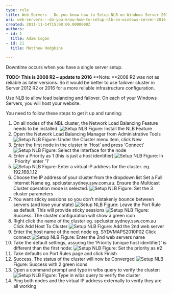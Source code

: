 ```yaml
---
type: rule
title: Web Servers - Do you know how to Setup NLB on Windows Server 2016? (aka Network Load Balancing)
uri: web-servers---do-you-know-how-to-setup-nlb-on-windows-server-2016-aka-network-load-balancing
created: 2011-11-14T15:08:00.0000000Z
authors:
- id: 1
  title: Adam Cogan
- id: 21
  title: Matthew Hodgkins

---
```


 
Downtime occurs when you have a single server setup.

**TODO: This is 2008 R2 – update to 2016**
**Note: **2008 R2 was not as reliable as later versions. So it would be better to use failover cluster in Server 2012 R2 or 2016 for a more reliable infrastructure configuration.

​​Use NLB to allow load balancing and failover. On each of your Windows Servers, you will host your website.

You need to follow these steps to get it up and running:
 
1. On all nodes of the NBL cluster, the Network Load Balancing Feature needs to be installed.
![Setup NLB](/PublishingImages/Setup-NLB-1.jpg) Figure: Install the NLB Feature
2. Open the Network Load Balancing Manager from Administrative Tools
![Setup NLB](/PublishingImages/Setup-NLB-2.jpg) Figure: Under the Cluster menu item, click New
3. Enter the first node in the cluster in ‘Host’ and press ‘Connect’
![Setup NLB](/PublishingImages/Setup-NLB-3.jpg) Figure: Select the interface for the node
4. Enter a Priority as 1 (this is just a host identifier)
![Setup NLB](/PublishingImages/Setup-NLB-4.jpg) Figure: In 'Priority' enter '1'
5. ![Setup NLB](/PublishingImages/Setup-NLB-5.jpg) Figure: Enter a virtual IP address for the cluster. eg. 192.168.1.12
6. Choose the IP address of your cluster from the dropdown list Set a Full Internet Name eg. spcluster.sydney.ssw.com.au. 
Ensure the Multicast Cluster operation mode is selected.
![Setup NLB](/PublishingImages/Setup-NLB-6.jpg) Figure: Set the 3 cluster parameters
7. You want sticky sessions so you don’t mistakenly bounce between servers (and lose your state)
![Setup NLB](/PublishingImages/Setup-NLB-7.jpg) Figure: Leave the Port Rule as default. This will provide sticky sessions
![Setup NLB](/PublishingImages/Setup-NLB-8.jpg) Figure: Success. The cluster configuration will show a green icon
8. Right click the name of the cluster eg. spcluster.sydney.ssw.com.au Click Add Host To Cluster
![Setup NLB](/PublishingImages/Setup-NLB-9.jpg) Figure: Add the 2nd web server
9. Enter the host name of the next node eg. SYDVMAPS2010P02
Click connect
![Setup NLB](/PublishingImages/Setup-NLB-10.jpg) Figure: Enter the 2nd web servers name
10. Take the default settings, assuring the ‘Priority (unique host identifier)’ is different than the first node:
![Setup NLB](/PublishingImages/Setup-NLB-1.jpg) Figure: Set the priority as #2
11. Take defaults on Port Rules page and click Finish
12. Success. The status of the cluster will now be Converged
![Setup NLB](/PublishingImages/Setup-NLB-12.jpg) Figure: Success with 2 green icons
13. Open a command prompt and type in wlbs query to verify the cluster:
![Setup NLB](/PublishingImages/Setup-NLB-13.jpg) Figure: Type in wlbs query to verify the cluster
14. Ping both nodes and the virtual IP address externally to verify they are all working


